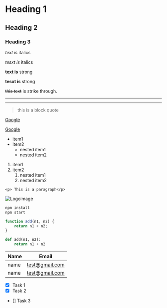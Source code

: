 <!-- Heading -->
# Heading 1
## Heading 2
### Heading 3

<!-- italics -->
*text is* italics

_tesxt is_ italics

<!-- strong -->
**text is** strong

__tesxt is__ strong

<!-- strike through-->

~~this text~~ is strike through.

<!-- horizondal rules -->
---
___

<!-- Blockquote -->

> this is a block quote

<!-- Links -->

[Google](www.google.com)

[Google](www.google.com
"Showing title")

<!-- UL -->

* item1
* item2
    * nested item1
    * nested item2

<!-- OL -->

1. item1
1. item2
    1. nested item1
    1. nested item2

<!-- Inline Codeblock -->
`<p> This is a paragraph</p>`

<!-- Images -->
![Logoimage](https://markdown-here.com/img/icon256.png)

<!-- Github Markdown -->

<!-- Code Blocks -->
```bash
npm install 
npm start
```

```javascript
function add(n1, n2) {
    return n1 + n2;
}
```

```python
def add(n1, n2): 
    return n1 + n2

```

<!-- Tables -->

| Name | Email   |
| ---- | ------- |
| name | test@gmail.com    |
| name | test@gmail.com    |

<!-- Task Lists -->

* [x] Task 1
* [x] Task 2
* [] Task 3
